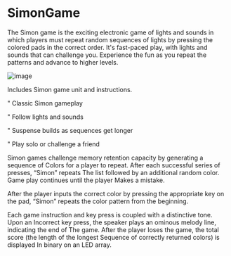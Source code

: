 # SimonGame
 
The Simon game is the exciting electronic game of lights and sounds in which players must repeat random sequences of lights by pressing the colored pads in the correct order. It's fast-paced play, with lights and sounds that can challenge you. Experience the fun as you repeat the patterns and advance to higher levels.

![image](https://user-images.githubusercontent.com/88393791/183118586-0774478d-003d-415c-ba81-16fcc77199b5.png)


Includes Simon game unit and instructions.

" Classic Simon gameplay

" Follow lights and sounds

" Suspense builds as sequences get longer

" Play solo or challenge a friend


Simon games challenge memory retention capacity by generating a sequence of 
Colors for a player to repeat. After each successful series of presses, “Simon” repeats 
The list followed by an additional random color. Game play continues until the player
Makes a mistake.

After the player inputs the correct color by pressing the appropriate key on the pad, 
“Simon” repeats the color pattern from the beginning.

Each game instruction and key press is coupled with a distinctive tone. Upon an
Incorrect key press, the speaker plays an ominous melody line, indicating the end of 
The game. After the player loses the game, the total score (the length of the longest 
Sequence of correctly returned colors) is displayed In binary on an LED array. 
